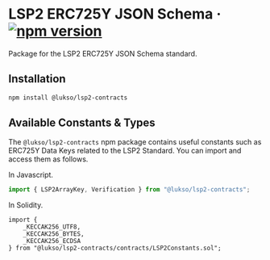 # LSP2 ERC725Y JSON Schema &middot; [![npm version](https://img.shields.io/npm/v/@lukso/lsp2-contracts.svg?style=flat)](https://www.npmjs.com/package/@lukso/lsp2-contracts)

Package for the LSP2 ERC725Y JSON Schema standard.

## Installation

```bash
npm install @lukso/lsp2-contracts
```

## Available Constants & Types

The `@lukso/lsp2-contracts` npm package contains useful constants such as ERC725Y Data Keys related to the LSP2 Standard. You can import and access them as follows.

In Javascript.

```js
import { LSP2ArrayKey, Verification } from "@lukso/lsp2-contracts";
```

In Solidity.

<!-- prettier-ignore -->
```solidity
import {
    _KECCAK256_UTF8,
    _KECCAK256_BYTES,
    _KECCAK256_ECDSA
} from "@lukso/lsp2-contracts/contracts/LSP2Constants.sol";
```
